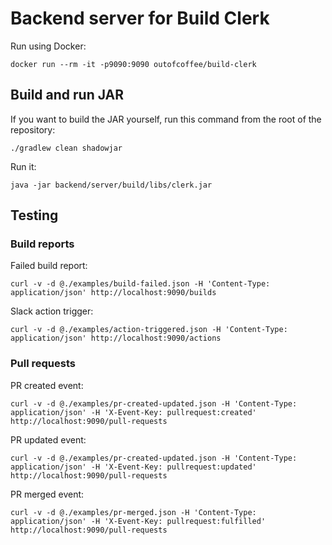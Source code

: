 Backend server for Build Clerk
==============================

Run using Docker:

    docker run --rm -it -p9090:9090 outofcoffee/build-clerk

## Build and run JAR

If you want to build the JAR yourself, run this command from the root of the repository:

    ./gradlew clean shadowjar

Run it:

    java -jar backend/server/build/libs/clerk.jar

## Testing

### Build reports

Failed build report:

    curl -v -d @./examples/build-failed.json -H 'Content-Type: application/json' http://localhost:9090/builds

Slack action trigger:

    curl -v -d @./examples/action-triggered.json -H 'Content-Type: application/json' http://localhost:9090/actions

### Pull requests

PR created event:

    curl -v -d @./examples/pr-created-updated.json -H 'Content-Type: application/json' -H 'X-Event-Key: pullrequest:created' http://localhost:9090/pull-requests

PR updated event:

    curl -v -d @./examples/pr-created-updated.json -H 'Content-Type: application/json' -H 'X-Event-Key: pullrequest:updated' http://localhost:9090/pull-requests

PR merged event:

    curl -v -d @./examples/pr-merged.json -H 'Content-Type: application/json' -H 'X-Event-Key: pullrequest:fulfilled' http://localhost:9090/pull-requests
